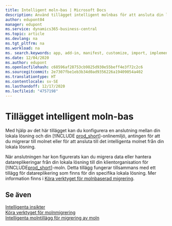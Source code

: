 ```yaml
---
title: Intelligent moln-bas | Microsoft Docs
description: Använd tillägget intelligent molnbas för att ansluta din lokala lösning med Business Central online.
author: edupont04
manager: edupont
ms.service: dynamics365-business-central
ms.topic: article
ms.devlang: na
ms.tgt_pltfrm: na
ms.workload: na
ms. search.keywords: app, add-in, manifest, customize, import, implement
ms.date: 12/04/2020
ms.author: edupont
ms.openlocfilehash: c68596af28753cb9825d930e55beff4e3f72c2c6
ms.sourcegitcommit: 2e7307fbe1eb3b34d0ad9356226a19409054a402
ms.translationtype: HT
ms.contentlocale: sv-SE
ms.lasthandoff: 12/17/2020
ms.locfileid: "4757198"
---
```

# <a name="intelligent-cloud-base-extension"></a>Tillägget intelligent moln-bas

Med hjälp av det här tillägget kan du konfigurera en anslutning mellan din lokala lösning och din [!INCLUDE [prod_short](includes/prod_short.md)]-onlinemiljö, antingen för att du migrerar till molnet eller för att ansluta till det intelligenta molnet från din lokala lösning.  

När anslutningen har kon figurerats kan du migrera data eller hantera datareplikeringar från din lokala lösning till din klientorganisation för [!INCLUDE[prod_short](includes/prod_short.md)]-moln. Detta tillägg fungerar tillsammans med ett tillägg för datareplikering som finns för din specifika lokala lösning. Mer information finns i [Köra verktyget för molnbaserad migrering](/dynamics365/business-central/dev-itpro/administration/migration-tool).  

## <a name="see-also"></a>Se även

[Intelligenta insikter](about-intelligent-cloud.md)  
[Köra verktyget för molnmigrering](/dynamics365/business-central/dev-itpro/administration/migration-tool)  
[Intelligenta molntillägg för migrering av moln](ui-extensions-data-replication.md)  
